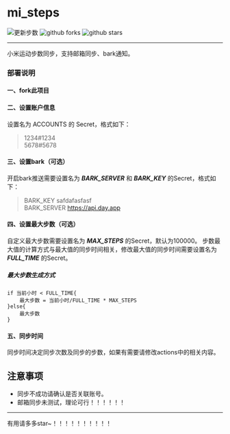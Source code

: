# mi_steps

![更新步数](https://github.com/dooooling/mi_steps/actions/workflows/rust.yml/badge.svg)
![github forks](https://badgen.net/github/forks/dooooling/mi_steps)
![github stars](https://badgen.net/github/stars/dooooling/mi_steps)

---
小米运动步数同步，支持邮箱同步、bark通知。

### 部署说明

#### 一、fork此项目

#### 二、设置账户信息

设置名为 ACCOUNTS 的 Secret，格式如下：

> 1234#1234</br>
> 5678#5678

#### 三、设置bark（可选）

开启bark推送需要设置名为 ***BARK_SERVER*** 和 ***BARK_KEY*** 的Secret，格式如下：
> BARK_KEY safdafasfasf</br>
> BARK_SERVER https://api.day.app

#### 四、设置最大步数（可选）

自定义最大步数需要设置名为 ***MAX_STEPS*** 的Secret，默认为100000。
步数最大值的计算方式与最大值的同步时间相关，修改最大值的同步时间需要设置名为***FULL_TIME*** 的Secret。

##### 最大步数生成方式
    if 当前小时 < FULL_TIME{
        最大步数 = 当前小时/FULL_TIME * MAX_STEPS
    }else{
        最大步数
    }

#### 五、同步时间
同步时间决定同步次数及同步的步数，如果有需要请修改actions中的相关内容。

## 注意事项
- 同步不成功请确认是否关联账号。
- 邮箱同步未测试，理论可行！！！！！！

---

有用请多多star~！！！！！！！！！！


